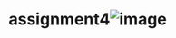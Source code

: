 # assignment4![image](https://user-images.githubusercontent.com/104209441/168943149-d42e7b67-3162-48bc-8f3a-b6e4eb42c3bc.png)
